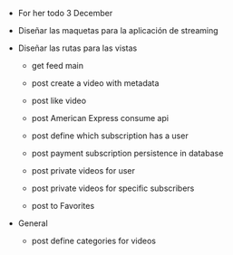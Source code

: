 - For her todo 3 December

- Diseñar las maquetas para la aplicación de streaming
- Diseñar las rutas para las vistas

  - get feed main
  - post create a video with metadata
  - post like video
  - post American Express consume api
  - post define which subscription has a user
  - post payment subscription persistence in database

  - post private videos for user
  - post private videos for specific subscribers

  - post to Favorites

- General
  - post define categories for videos
